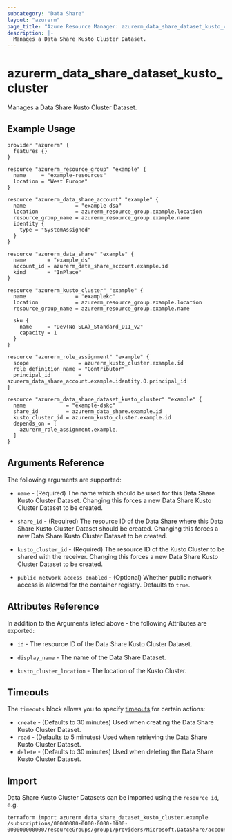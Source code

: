 ```yaml
---
subcategory: "Data Share"
layout: "azurerm"
page_title: "Azure Resource Manager: azurerm_data_share_dataset_kusto_cluster"
description: |-
  Manages a Data Share Kusto Cluster Dataset.
---
```


# azurerm_data_share_dataset_kusto_cluster

Manages a Data Share Kusto Cluster Dataset.

## Example Usage

```hcl
provider "azurerm" {
  features {}
}

resource "azurerm_resource_group" "example" {
  name     = "example-resources"
  location = "West Europe"
}

resource "azurerm_data_share_account" "example" {
  name                = "example-dsa"
  location            = azurerm_resource_group.example.location
  resource_group_name = azurerm_resource_group.example.name
  identity {
    type = "SystemAssigned"
  }
}

resource "azurerm_data_share" "example" {
  name       = "example_ds"
  account_id = azurerm_data_share_account.example.id
  kind       = "InPlace"
}

resource "azurerm_kusto_cluster" "example" {
  name                = "examplekc"
  location            = azurerm_resource_group.example.location
  resource_group_name = azurerm_resource_group.example.name

  sku {
    name     = "Dev(No SLA)_Standard_D11_v2"
    capacity = 1
  }
}

resource "azurerm_role_assignment" "example" {
  scope                = azurerm_kusto_cluster.example.id
  role_definition_name = "Contributor"
  principal_id         = azurerm_data_share_account.example.identity.0.principal_id
}

resource "azurerm_data_share_dataset_kusto_cluster" "example" {
  name             = "example-dskc"
  share_id         = azurerm_data_share.example.id
  kusto_cluster_id = azurerm_kusto_cluster.example.id
  depends_on = [
    azurerm_role_assignment.example,
  ]
}
```

## Arguments Reference

The following arguments are supported:

* `name` - (Required) The name which should be used for this Data Share Kusto Cluster Dataset. Changing this forces a new Data Share Kusto Cluster Dataset to be created.

* `share_id` - (Required) The resource ID of the Data Share where this Data Share Kusto Cluster Dataset should be created. Changing this forces a new Data Share Kusto Cluster Dataset to be created.

* `kusto_cluster_id` - (Required) The resource ID of the Kusto Cluster to be shared with the receiver. Changing this forces a new Data Share Kusto Cluster Dataset to be created.

* `public_network_access_enabled` - (Optional) Whether public network access is allowed for the container registry. Defaults to `true`.

## Attributes Reference

In addition to the Arguments listed above - the following Attributes are exported: 

* `id` - The resource ID of the Data Share Kusto Cluster Dataset.

* `display_name` - The name of the Data Share Dataset.

* `kusto_cluster_location` - The location of the Kusto Cluster.

## Timeouts

The `timeouts` block allows you to specify [timeouts](https://www.terraform.io/docs/configuration/resources.html#timeouts) for certain actions:

* `create` - (Defaults to 30 minutes) Used when creating the Data Share Kusto Cluster Dataset.
* `read` - (Defaults to 5 minutes) Used when retrieving the Data Share Kusto Cluster Dataset.
* `delete` - (Defaults to 30 minutes) Used when deleting the Data Share Kusto Cluster Dataset.

## Import

Data Share Kusto Cluster Datasets can be imported using the `resource id`, e.g.

```shell
terraform import azurerm_data_share_dataset_kusto_cluster.example /subscriptions/00000000-0000-0000-0000-000000000000/resourceGroups/group1/providers/Microsoft.DataShare/accounts/account1/shares/share1/dataSets/dataSet1
```
